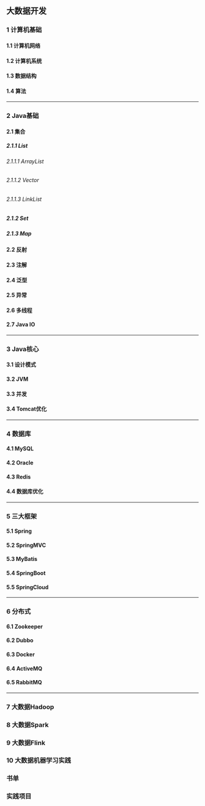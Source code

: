 ## 大数据开发

### 1 计算机基础

#### 1.1 计算机网络

#### 1.2 计算机系统

#### 1.3 数据结构

#### 1.4 算法

------

### 2 Java基础

#### 2.1 集合

##### 2.1.1 List

###### 2.1.1.1 ArrayList

###### 2.1.1.2 Vector

###### 2.1.1.3 LinkList

##### 2.1.2 Set

##### 2.1.3 Map

#### 2.2 反射

#### 2.3 注解

#### 2.4 泛型

#### 2.5 异常

#### 2.6 多线程

#### 2.7 Java IO

------

### 3 Java核心

#### 3.1 设计模式

#### 3.2 JVM

#### 3.3 并发

#### 3.4 Tomcat优化

------

### 4 数据库

#### 4.1 MySQL

#### 4.2 Oracle

#### 4.3 Redis

#### 4.4 数据库优化

------

### 5 三大框架

#### 5.1 Spring

#### 5.2 SpringMVC

#### 5.3 MyBatis

#### 5.4 SpringBoot

#### 5.5 SpringCloud

------

### 6 分布式

#### 6.1 Zookeeper

#### 6.2 Dubbo

#### 6.3 Docker

#### 6.4 ActiveMQ

#### 6.5 RabbitMQ

------

### 7 大数据Hadoop

### 8 大数据Spark

### 9 大数据Flink

### 10 大数据机器学习实践

### 书单

### 实践项目

